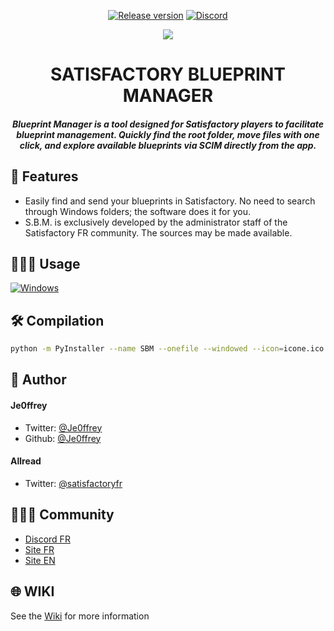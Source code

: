 <!-- MANPAGE: BEGIN EXCLUDED SECTION -->
<div align="center">

[![Release version](https://img.shields.io/github/v/release/satisfactoryfrance/satisfactory_blueprint_manager?color=brightgreen&label=Download&style=for-the-badge)]()
[![Discord](https://img.shields.io/discord/803459565064552519?color=blue&labelColor=555555&label=&logo=discord&style=for-the-badge)](https://discord.gg/satisfactoryfr "Discord")

![](https://sbm.satisfactoryfr.com/images/homepage-1204-background-lapto.png)
# SATISFACTORY BLUEPRINT MANAGER
##### Blueprint Manager is a tool designed for Satisfactory players to facilitate blueprint management. Quickly find the root folder, move files with one click, and explore available blueprints via SCIM directly from the app.

</div>

## 🧐 Features    
- Easily find and send your blueprints in Satisfactory. No need to search through Windows folders; the software does it for you.
- S.B.M. is exclusively developed by the administrator staff of the Satisfactory FR community. The sources may be made available.

## 🧑🏻‍💻 Usage
<!-- MANPAGE: BEGIN EXCLUDED SECTION -->
[![Windows](https://img.shields.io/badge/-Windows_x64-blue.svg?style=for-the-badge&logo=windows)](https://github.com/SatisfactoryFrance/satisfactory_blueprint_manager/releases/latest/)
<!-- MANPAGE: END EXCLUDED SECTION -->

## 🛠️ Compilation    
```bash
python -m PyInstaller --name SBM --onefile --windowed --icon=icone.ico --collect-all customtkinter run.py
```

## 🙇 Author
#### Je0ffrey
- Twitter: [@Je0ffrey]()
- Github: [@Je0ffrey]()

#### Allread
- Twitter: [@satisfactoryfr](https://twitter.com/satisfactoryfr)

## 👨🏻‍💻 Community
- [Discord FR](https://discord.gg/satisfactoryfr)
- [Site FR](https://satisfactoryfr.com)
- [Site EN](https://satisfactorygame.com)

## 🌐 WIKI
See the [Wiki](https://github.com/SatisfactoryFrance/satisfactory_blueprint_manager/wiki) for more information
